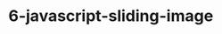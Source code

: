 6-javascript-sliding-image
==========================
<!--Link for rotating images.
http://www.htmlgoodies.com/beyond/javascript/article.php/3881826/JavaScript-Tutorial-Adding-Rotating-Images-to-Your-Web-Site.htm-->
